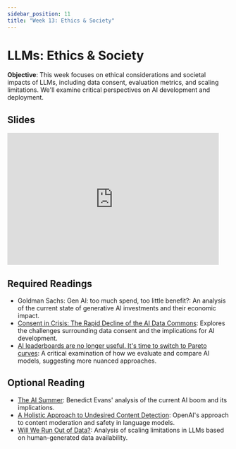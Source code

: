 ```yaml
---
sidebar_position: 11
title: "Week 13: Ethics & Society"
---
```


# LLMs: Ethics & Society

**Objective**: This week focuses on ethical considerations and societal impacts of LLMs, including data consent, evaluation metrics, and scaling limitations. We'll examine critical perspectives on AI development and deployment.

## Slides

<iframe src="https://docs.google.com/presentation/d/e/2PACX-1vStYzYPJYuM7m8nZrDKgo8godn5miLzMeGYoQdMZrVmGkXRfF6aCY6yE5Ml4vBs-HL3qVoxgcLwdsa8/embed?start=false&loop=false&delayms=3000" frameborder="0" width="480" height="299" allowfullscreen="true" mozallowfullscreen="true" webkitallowfullscreen="true"></iframe>

## Required Readings
- Goldman Sachs: Gen AI: too much spend, too little benefit?: An analysis of the current state of generative AI investments and their economic impact.
- [Consent in Crisis: The Rapid Decline of the AI Data Commons](https://www.dataprovenance.org/consent-in-crisis-paper): Explores the challenges surrounding data consent and the implications for AI development.
- [AI leaderboards are no longer useful. It's time to switch to Pareto curves](https://www.aisnakeoil.com/p/ai-leaderboards-are-no-longer-useful): A critical examination of how we evaluate and compare AI models, suggesting more nuanced approaches.

## Optional Reading

- [The AI Summer](https://www.ben-evans.com/benedictevans/2024/7/9/the-ai-summer): Benedict Evans' analysis of the current AI boom and its implications.
- [A Holistic Approach to Undesired Content Detection](https://github.com/openai/moderation-api-release): OpenAI's approach to content moderation and safety in language models.
- [Will We Run Out of Data?](https://epochai.org/blog/will-we-run-out-of-data-limits-of-llm-scaling-based-on-human-generated-data): Analysis of scaling limitations in LLMs based on human-generated data availability.

